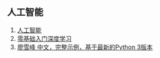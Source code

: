 
## 人工智能 ##

1.	[人工智能](https://me.csdn.net/jiangjunshow)
2.	[零基础入门深度学习](https://www.zybuluo.com/hanbingtao/note/433855)
3.	[廖雪峰 中文，完整示例，基于最新的Python 3版本](https://www.liaoxuefeng.com/wiki/0014316089557264a6b348958f449949df42a6d3a2e542c000)
